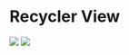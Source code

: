 # Recycler View


![](app/src/main/res/drawable/demo1.jpeg)
![](app/src/main/res/drawable/demo2.jpeg)